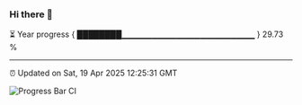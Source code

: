 ### Hi there 👋

⏳ Year progress { ████████▁▁▁▁▁▁▁▁▁▁▁▁▁▁▁▁▁▁▁▁▁▁ } 29.73 %

---

⏰ Updated on Sat, 19 Apr 2025 12:25:31 GMT

![Progress Bar CI](https://github.com/liununu/liununu/workflows/Progress%20Bar%20CI/badge.svg)
